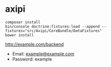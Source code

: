 axipi
======

```
composer install
bin/console doctrine:fixtures:load --append --fixtures="src/Axipi/CoreBundle/DataFixtures"
bower install
```

http://example.com/backend
- Email: example@example.com
- Password: example
